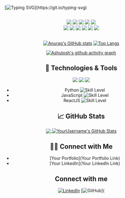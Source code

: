 [![Typing SVG](https://readme-typing-svg.demolab.com?font=Alkatra&weight=500&size=45&duration=3000&pause=3&color=6994CDEE&center=true&multiline=true&width=1000&height=120&lines=Hi+there!+I'm+Jongwan.;Nice+to+meet+you!)](https://git.io/typing-svg)
<div align="center"> 
 <br/>
  
<img src="https://img.shields.io/badge/JAVA-007396?style=for-the-badge&logo=Java&logoColor=white">
<img src="https://img.shields.io/badge/JavaScript-F7DF1E?style=for-the-badge&logo=JavaScript&logoColor=white">
<img src="https://img.shields.io/badge/Spring-6DB33F?style=for-the-badge&logo=Spring&logoColor=white">
<img src="https://img.shields.io/badge/HTML5-E34F26?style=for-the-badge&logo=HTML5&logoColor=white">
<img src="https://img.shields.io/badge/CSS3-1572B6?style=for-the-badge&logo=CSS3&logoColor=white"> <br>
<img src="https://img.shields.io/badge/MySQL-4479A1?style=for-the-badge&logo=MySQL&logoColor=white">
<img src="https://img.shields.io/badge/Oracle-F80000?style=for-the-badge&logo=Oracle&logoColor=white"> 
<img src="https://img.shields.io/badge/aws-232F3E?style=for-the-badge&logo=Amazon aws&logoColor=white">
<img src="https://img.shields.io/badge/Eclipse-2C2255?style=for-the-badge&logo=Eclipse%20IDE&logoColor=white">
<img src="https://img.shields.io/badge/github-181717?style=for-the-badge&logo=github&logoColor=white">
<img src="https://img.shields.io/badge/VSCode-007ACC?style=for-the-badge&logo=VisualStudioCode&logoColor=white">
 
   <br/>
 
<br/>
 
[![Anurag's GitHub stats](https://github-readme-stats.vercel.app/api?username=figurekim317&show_icons=true&theme=tokyonight&width=300)](https://github.com/anuraghazra/github-readme-stats) [![Top Langs](https://github-readme-stats.vercel.app/api/top-langs/?username=figurekim317&layout=compact&theme=tokyonight)](https://github.com/anuraghazra/github-readme-stats)
 
[![Ashutosh's github activity graph](https://github-readme-activity-graph.cyclic.app/graph?username=figurekim317&theme=tokyo-night)](https://github.com/ashutosh00710/github-readme-activity-graph)

## 🔧 Technologies & Tools
![](https://img.shields.io/badge/OS-Linux-informational?style=flat&logo=linux&logoColor=white&color=2bbc8a)
![](https://img.shields.io/badge/Editor-VS_Code-informational?style=flat&logo=visual-studio-code&logoColor=white&color=2bbc8a)
![](https://img.shields.io/badge/Code-JavaScript-informational?style=flat&logo=javascript&logoColor=white&color=2bbc8a)
- Python ![Skill Level](https://img.shields.io/badge/Skill-Intermediate-blue)
- JavaScript ![Skill Level](https://img.shields.io/badge/Skill-Advanced-green)
- ReactJS ![Skill Level](https://img.shields.io/badge/Skill-Intermediate-blue)

 
## &#x1f4c8; GitHub Stats
<a href="https://github.com/YourUsername/YourUsername">
  <img align="center" src="https://github-readme-stats.vercel.app/api/top-langs/?username=YourUsername&hide=html,css&theme=radical" />
</a>
<a href="https://github.com/YourUsername/YourUsername">
  <img align="center" src="https://github-readme-stats.vercel.app/api?username=YourUsername&show_icons=true&theme=radical&line_height=27" alt="YourUsername's GitHub Stats" />
</a>
 
 ## 🤝🏻 Connect with Me
- [Your Portfolio](Your Portfolio Link)
- [Your LinkedIn](Your LinkedIn Link)
 ## Connect with me
[![LinkedIn](https://img.shields.io/badge/LinkedIn--_.svg?style=social&logo=linkedin)](https://www.linkedin.com/in/johndoe/)
[![GitHub](https://img.shields.io/badge/GitHub--_.svg?style=social&logo=github)](
 
</div>
